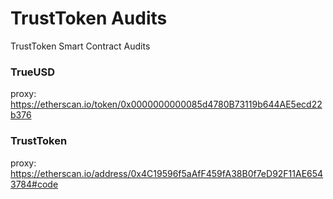 # TrustToken Audits
TrustToken Smart Contract Audits

### TrueUSD
proxy: https://etherscan.io/token/0x0000000000085d4780B73119b644AE5ecd22b376  

### TrustToken
proxy: https://etherscan.io/address/0x4C19596f5aAfF459fA38B0f7eD92F11AE6543784#code  
